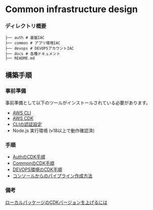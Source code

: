 # Common infrastructure design

### ディレクトリ概要
```
├── auth # 基盤IAC
├── common # アプリ環境IAC
├── devops # DEVOPSアカウントIAC
├── docs # 各種ドキュメント
├── README.md
```

## 構築手順

### 事前準備

事前準備として以下のツールがインストールされている必要があります。
- [AWS CLI](https://docs.aws.amazon.com/ja_jp/cli/latest/userguide/cli-chap-install.html)
- [AWS CDK](https://docs.aws.amazon.com/ja_jp/cdk/latest/guide/getting_started.html)
- [CLIの認証設定](https://docs.aws.amazon.com/ja_jp/cli/latest/userguide/cli-configure-files.html)
- Node.js 実行環境 (v18以上で動作確認済)

### 手順

- [AuthのCDK手順](./auth/README.md)
- [CommonのCDK手順](./common/README.md)
- [DEVOPS環境のCDK手順](./devops/README.md)
- [コンソールからのパイプライン作成方法](./docs/02_pipeline_console_setup.md)

### 備考
[ローカルパッケージのCDKバージョンを上げるには](https://kdnakt.hatenablog.com/entry/2019/02/06/080000)
